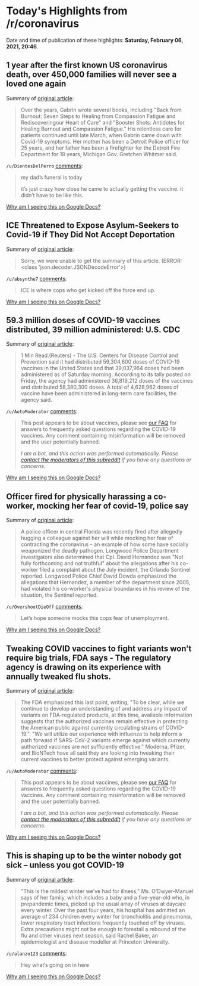 # Today's Highlights from /r/coronavirus

Date and time of publication of these highlights: **Saturday, February 06, 2021, 20:46**.

## 1 year after the first known US coronavirus death, over 450,000 families will never see a loved one again

Summary of [original article](https://www.cnn.com/2021/02/06/health/us-covid-deaths-1-year/index.html):

> Over the years, Gabrin wrote several books, including "Back from Burnout: Seven Steps to Healing from Compassion Fatigue and Rediscoveringour Heart of Care" and "Booster Shots: Antidotes for Healing Burnout and Compassion Fatigue." His relentless care for patients continued until late March, when Gabrin came down with Covid-19 symptoms. Her mother has been a Detroit Police officer for 25 years, and her father has been a firefighter for the Detroit Fire Department for 18 years, Michigan Gov. Gretchen Whitmer said.

`/u/DientesDelPerro` [comments](https://www.reddit.com/r/Coronavirus/comments/ldy2f5/1_year_after_the_first_known_us_coronavirus_death/):

> my dad’s funeral is today
> 
> it’s just crazy how close he came to actually getting the vaccine. it didn’t have to be like this.

[Why am I seeing this on Google Docs?](https://docs.google.com/document/d/1Dc6We63vOXIZsc0op-Bt4abqkYjXzOigalQqFxmvvbM/edit?usp=sharing)

## ICE Threatened to Expose Asylum-Seekers to Covid-19 if They Did Not Accept Deportation

Summary of [original article](https://theintercept.com/2021/02/06/ice-covid-threat-asylum-deportation/):

> Sorry, we were unable to get the summary of this article. (ERROR: <class 'json.decoder.JSONDecodeError'>)

`/u/absynthe7` [comments](https://www.reddit.com/r/Coronavirus/comments/lebpsa/ice_threatened_to_expose_asylumseekers_to_covid19/):

> ICE is where cops who get kicked off the force end up.

[Why am I seeing this on Google Docs?](https://docs.google.com/document/d/1Dc6We63vOXIZsc0op-Bt4abqkYjXzOigalQqFxmvvbM/edit?usp=sharing)

## 59.3 million doses of COVID-19 vaccines distributed, 39 million administered: U.S. CDC

Summary of [original article](https://www.reuters.com/article/health-coronavirus-usa-cdc/593-mln-doses-of-covid-19-vaccines-distributed-39-mln-administered-us-cdc-idUSL1N2KD00G):

> 1 Min Read.(Reuters) - The U.S. Centers for Disease Control and Prevention said it had distributed 59,304,600 doses of COVID-19 vaccines in the United States and that 39,037,964 doses had been administered as of Saturday morning. According to its tally posted on Friday, the agency had administered 36,819,212 doses of the vaccines and distributed 58,380,300 doses. A total of 4,628,962 doses of vaccine have been administered in long-term care facilities, the agency said.

`/u/AutoModerator` [comments](https://www.reddit.com/r/Coronavirus/comments/led0jr/593_million_doses_of_covid19_vaccines_distributed/):

> This post appears to be about vaccines, please see [our FAQ](https://www.reddit.com/r/Coronavirus/wiki/faq#wiki_where_can_i_find_information_about_the_mechanism_and_progress_of_vaccines.3F) for answers to frequently asked questions regarding the COVID-19 vaccines. Any comment containing misinformation will be removed and the user potentially banned.
> 
> 
> *I am a bot, and this action was performed automatically. Please [contact the moderators of this subreddit](/message/compose/?to=/r/Coronavirus) if you have any questions or concerns.*

[Why am I seeing this on Google Docs?](https://docs.google.com/document/d/1Dc6We63vOXIZsc0op-Bt4abqkYjXzOigalQqFxmvvbM/edit?usp=sharing)

## Officer fired for physically harassing a co-worker, mocking her fear of covid-19, police say

Summary of [original article](https://www.washingtonpost.com/nation/2021/02/06/officer-fired-covid-taunting/):

> A police officer in central Florida was recently fired after allegedly hugging a colleague against her will while mocking her fear of contracting the coronavirus - an example of how some have socially weaponized the deadly pathogen. Longwood Police Department investigators also determined that Cpl. David Hernandez was "Not fully forthcoming and not truthful" about the allegations after his co-worker filed a complaint about the July incident, the Orlando Sentinel reported. Longwood Police Chief David Dowda emphasized the allegations that Hernandez, a member of the department since 2005, had violated his co-worker's physical boundaries in his review of the situation, the Sentinel reported.

`/u/OvershootDieOff` [comments](https://www.reddit.com/r/Coronavirus/comments/le8qai/officer_fired_for_physically_harassing_a_coworker/):

> Let’s hope someone mocks this cops fear of unemployment.

[Why am I seeing this on Google Docs?](https://docs.google.com/document/d/1Dc6We63vOXIZsc0op-Bt4abqkYjXzOigalQqFxmvvbM/edit?usp=sharing)

## Tweaking COVID vaccines to fight variants won’t require big trials, FDA says - The regulatory agency is drawing on its experience with annually tweaked flu shots.

Summary of [original article](https://arstechnica.com/science/2021/02/tweaking-covid-vaccines-to-fight-variants-wont-require-big-trials-fda-says/):

> The FDA emphasized this last point, writing, "To be clear, while we continue to develop an understanding of and address any impact of variants on FDA-regulated products, at this time, available information suggests that the authorized vaccines remain effective in protecting the American public against currently circulating strains of COVID-19.". "We will utilize our experience with influenza to help inform a path forward if SARS-CoV-2 variants emerge against which currently authorized vaccines are not sufficiently effective." Moderna, Pfizer, and BioNTech have all said they are looking into tweaking their current vaccines to better protect against emerging variants.

`/u/AutoModerator` [comments](https://www.reddit.com/r/Coronavirus/comments/le4v5o/tweaking_covid_vaccines_to_fight_variants_wont/):

> This post appears to be about vaccines, please see [our FAQ](https://www.reddit.com/r/Coronavirus/wiki/faq#wiki_where_can_i_find_information_about_the_mechanism_and_progress_of_vaccines.3F) for answers to frequently asked questions regarding the COVID-19 vaccines. Any comment containing misinformation will be removed and the user potentially banned.
> 
> 
> *I am a bot, and this action was performed automatically. Please [contact the moderators of this subreddit](/message/compose/?to=/r/Coronavirus) if you have any questions or concerns.*

[Why am I seeing this on Google Docs?](https://docs.google.com/document/d/1Dc6We63vOXIZsc0op-Bt4abqkYjXzOigalQqFxmvvbM/edit?usp=sharing)

## This is shaping up to be the winter nobody got sick – unless you got COVID-19

Summary of [original article](https://www.theglobeandmail.com/canada/article-this-is-shaping-up-to-be-the-winter-nobody-got-sick-unless-you-got/):

> "This is the mildest winter we've had for illness," Ms. O'Dwyer-Manuel says of her family, which includes a baby and a five-year-old who, in prepandemic times, picked up the usual array of viruses at daycare every winter. Over the past four years, his hospital has admitted an average of 234 children every winter for bronchiolitis and pneumonia, lower respiratory tract infections frequently touched off by viruses. Extra precautions might not be enough to forestall a rebound of the flu and other viruses next season, said Rachel Baker, an epidemiologist and disease modeller at Princeton University.

`/u/alanzo123` [comments](https://www.reddit.com/r/Coronavirus/comments/le9xwb/this_is_shaping_up_to_be_the_winter_nobody_got/):

> Hey what’s going on in here

[Why am I seeing this on Google Docs?](https://docs.google.com/document/d/1Dc6We63vOXIZsc0op-Bt4abqkYjXzOigalQqFxmvvbM/edit?usp=sharing)

